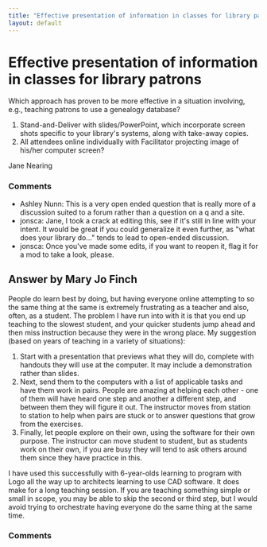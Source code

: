 ```yaml
---
title: "Effective presentation of information in classes for library patrons"
layout: default
---
```

Effective presentation of information in classes for library patrons
=====================
Which approach has proven to be more effective in a situation involving,
e.g., teaching patrons to use a genealogy database?

1.  Stand-and-Deliver with slides/PowerPoint, which incorporate screen
    shots specific to your library's systems, along with take-away
    copies.
2.  All attendees online individually with Facilitator projecting image
    of his/her computer screen?


Jane Nearing

### Comments ###
* Ashley Nunn: This is a very open ended question that is really more of a discussion
suited to a forum rather than a question on a q and a site.
* jonsca: Jane, I took a crack at editing this, see if it's still in line with
your intent. It would be great if you could generalize it even further,
as "what does your library do..." tends to lead to open-ended
discussion.
* jonsca: Once you've made some edits, if you want to reopen it, flag it for a mod
to take a look, please.


Answer by Mary Jo Finch
----------------
People do learn best by doing, but having everyone online attempting to
so the same thing at the same is extremely frustrating as a teacher and
also, often, as a student. The problem I have run into with it is that
you end up teaching to the slowest student, and your quicker students
jump ahead and then miss instruction because they were in the wrong
place. My suggestion (based on years of teaching in a variety of
situations):

1.  Start with a presentation that previews what they will do, complete
    with handouts they will use at the computer. It may include a
    demonstration rather than slides.
2.  Next, send them to the computers with a list of applicable tasks and
    have them work in pairs. People are amazing at helping each other -
    one of them will have heard one step and another a different step,
    and between them they will figure it out. The instructor moves from
    station to station to help when pairs are stuck or to answer
    questions that grow from the exercises.
3.  Finally, let people explore on their own, using the software for
    their own purpose. The instructor can move student to student, but
    as students work on their own, if you are busy they will tend to ask
    others around them since they have practice in this.

I have used this successfully with 6-year-olds learning to program with
Logo all the way up to architects learning to use CAD software. It does
make for a long teaching session. If you are teaching something simple
or small in scope, you may be able to skip the second or third step, but
I would avoid trying to orchestrate having everyone do the same thing at
the same time.

### Comments ###


